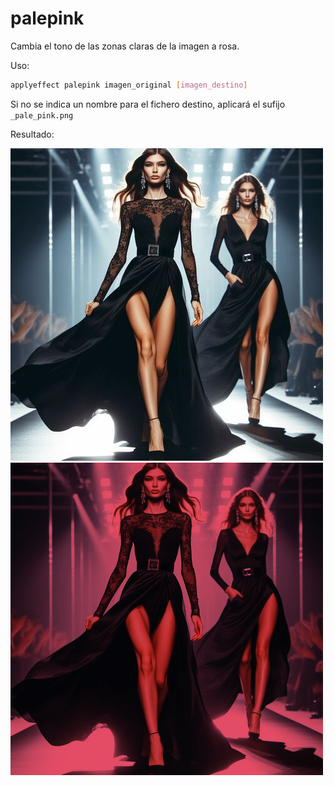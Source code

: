 # palepink

Cambia el tono de las zonas claras de la imagen a rosa.

Uso:

``` sh
applyeffect palepink imagen_original [imagen_destino]
```

Si no se indica un nombre para el fichero destino, aplicará el sufijo `_pale_pink.png`

Resultado:

![imagen original](../../images/image.jpg)
![palepink](../../images/image_pale_pink.png)

